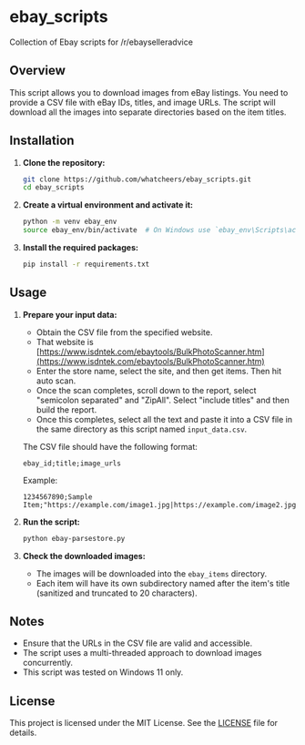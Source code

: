 # ebay_scripts

Collection of Ebay scripts for /r/ebayselleradvice

## Overview

This script allows you to download images from eBay listings. You need to provide a CSV file with eBay IDs, titles, and image URLs. The script will download all the images into separate directories based on the item titles.

## Installation

1. **Clone the repository:**

    ```sh
    git clone https://github.com/whatcheers/ebay_scripts.git
    cd ebay_scripts
    ```

2. **Create a virtual environment and activate it:**

    ```sh
    python -m venv ebay_env
    source ebay_env/bin/activate  # On Windows use `ebay_env\Scripts\activate`
    ```

3. **Install the required packages:**

    ```sh
    pip install -r requirements.txt
    ```

## Usage

1. **Prepare your input data:**

    - Obtain the CSV file from the specified website.
    - That website is [https://www.isdntek.com/ebaytools/BulkPhotoScanner.htm](https://www.isdntek.com/ebaytools/BulkPhotoScanner.htm)
    - Enter the store name, select the site, and then get items. Then hit auto scan.
    - Once the scan completes, scroll down to the report, select "semicolon separated" and "ZipAll". Select "include titles" and then build the report.
    - Once this completes, select all the text and paste it into a CSV file in the same directory as this script named `input_data.csv`.

    The CSV file should have the following format:

    ```
    ebay_id;title;image_urls
    ```

    Example:

    ```
    1234567890;Sample Item;"https://example.com/image1.jpg|https://example.com/image2.jpg"
    ```

2. **Run the script:**

    ```sh
    python ebay-parsestore.py
    ```

3. **Check the downloaded images:**

    - The images will be downloaded into the `ebay_items` directory.
    - Each item will have its own subdirectory named after the item's title (sanitized and truncated to 20 characters).

## Notes

- Ensure that the URLs in the CSV file are valid and accessible.
- The script uses a multi-threaded approach to download images concurrently.
- This script was tested on Windows 11 only.

## License

This project is licensed under the MIT License. See the [LICENSE](LICENSE) file for details.